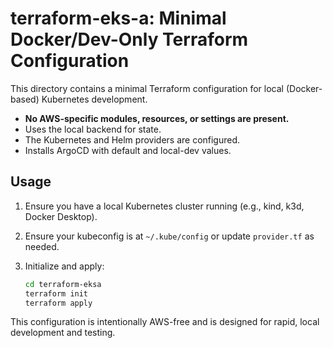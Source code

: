 # terraform-eks-a: Minimal Docker/Dev-Only Terraform Configuration
 
This directory contains a minimal Terraform configuration for local (Docker-based) Kubernetes development.
 
- **No AWS-specific modules, resources, or settings are present.**
- Uses the local backend for state.
- The Kubernetes and Helm providers are configured.
- Installs ArgoCD with default and local-dev values.
 
## Usage
 
1. Ensure you have a local Kubernetes cluster running (e.g., kind, k3d, Docker Desktop).
2. Ensure your kubeconfig is at `~/.kube/config` or update `provider.tf` as needed.
3. Initialize and apply:
 
   ```sh
   cd terraform-eksa
   terraform init
   terraform apply
   ```
 
This configuration is intentionally AWS-free and is designed for rapid, local development and testing.
